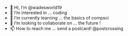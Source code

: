 - 👋 Hi, I’m @wadesworld19
- 👀 I’m interested in ... coding 
- 🌱 I’m currently learning ... the basics of compsci
- 💞️ I’m looking to collaborate on ... the future !
- 📫 How to reach me ... send a postcard! @postcrossing

<!---
wadesworld19/wadesworld19 is a ✨ special ✨ repository because its `README.md` (this file) appears on your GitHub profile.
You can click the Preview link to take a look at your changes.
--->

